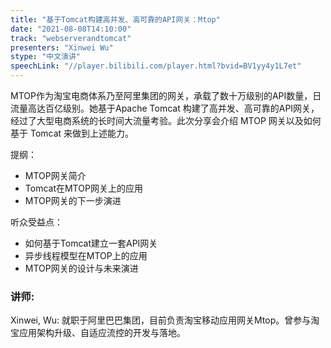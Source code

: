 ```yaml
---
title: "基于Tomcat构建高并发、高可靠的API网关：Mtop"
date: "2021-08-08T14:10:00" 
track: "webserverandtomcat"
presenters: "Xinwei Wu"
stype: "中文演讲"
speechLink: "//player.bilibili.com/player.html?bvid=BV1yy4y1L7et"
---
```

MTOP作为淘宝电商体系乃至阿里集团的网关，承载了数十万级别的API数量，日流量高达百亿级别。她基于Apache Tomcat 构建了高并发、高可靠的API网关，经过了大型电商系统的长时间大流量考验。此次分享会介绍 MTOP 网关以及如何基于 Tomcat 来做到上述能力。
 

 提纲：
  - MTOP网关简介
  - Tomcat在MTOP网关上的应用
  - MTOP网关的下一步演进
 

 听众受益点：
  - 如何基于Tomcat建立一套API网关
  - 异步线程模型在MTOP上的应用
  - MTOP网关的设计与未来演进
 ### 讲师: 
 Xinwei, Wu: 就职于阿里巴巴集团，目前负责淘宝移动应用网关Mtop。曾参与淘宝应用架构升级、自适应流控的开发与落地。